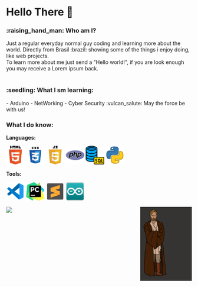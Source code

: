 <h1>Hello There 👋</h1>

<h3>:raising_hand_man: Who am I?</h3>
Just a regular everyday normal guy coding and learning more about the world. 
Directly from Brasil :brazil: showing some of the things i enjoy doing, like web projects. 
<br />
To learn more about me just send a "Hello world!", if you are look enough you may receive a Lorem ipsum back.
<br />
<br />

<h3>:seedling: What I sm learning:</h3>
- Arduino
- NetWorking
- Cyber Security
:vulcan_salute: May the force be with us!

<h3>What I do know:</h3>

**Languages:**  

<code><img height="50" src="https://github.com/felipeghizo/icones/blob/main/html5-icon-1.png"></code>
<code><img height="50" src="https://github.com/felipeghizo/icones/blob/main/css3-icon.png"></code>
<code><img height="50" src="https://github.com/felipeghizo/icones/blob/main/js-icon.png"></code>
<code><img height="50" src="https://github.com/felipeghizo/icones/blob/main/php-icon.png"></code>
<code><img height="50" src="https://github.com/felipeghizo/icones/blob/main/sql-icon.png"></code>
<code><img height="50" src="https://github.com/felipeghizo/icones/blob/main/python-icon.png"></code>

**Tools:**

<code><img height="50" src="https://github.com/felipeghizo/icones/blob/main/vscode-icon.png"></code>
<code><img height="50" src="https://github.com/felipeghizo/icones/blob/main/pycharm-icon.png"></code>
<code><img height="50" src="https://github.com/felipeghizo/icones/blob/main/sublime-icon.png"></code>
<code><img height="50" src="https://github.com/felipeghizo/icones/blob/main/arduino-icon.png"></code>

<img align="right" alt="GIF" src="https://github.com/felipeghizo/icones/blob/main/obi-wan.gif?raw=true" width="140" height="200" />
<a href="https://github-readme-stats.vercel.app/api?username=felipeghizo&show_icons=true&theme=merko">
  <img align="left" src="https://github-readme-stats.vercel.app/api?username=felipeghizo&show_icons=true&theme=merko" />
</a>
